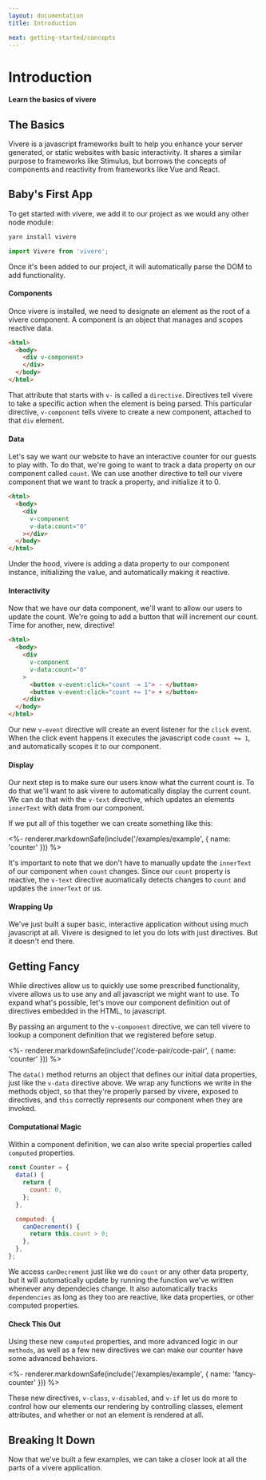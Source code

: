 ```yaml
---
layout: documentation
title: Introduction

next: getting-started/concepts
---
```


# Introduction

#### Learn the basics of vivere

## The Basics

Vivere is a javascript frameworks built to help you enhance your server generated, or static websites with basic interactivity. It shares a similar purpose to frameworks like Stimulus, but borrows the concepts of components and reactivity from frameworks like Vue and React.

## Baby's First App

To get started with vivere, we add it to our project as we would any other node module:

```bash
yarn install vivere
```

```js
import Vivere from 'vivere';
```

Once it's been added to our project, it will automatically parse the DOM to add functionality.

#### Components

Once vivere is installed, we need to designate an element as the root of a vivere component. A component is an object that manages and scopes reactive data.

```html
<html>
  <body>
    <div v-component>
    </div>
  </body>
</html>
```

That attribute that starts with `v-` is called a `directive`. Directives tell vivere to take a specific action when the element is being parsed. This particular directive, `v-component` tells vivere to create a new component, attached to that `div` element.

#### Data

Let's say we want our website to have an interactive counter for our guests to play with. To do that, we're going to want to track a data property on our component called `count`. We can use another directive to tell our vivere component that we want to track a property, and initialize it to 0.

```html
<html>
  <body>
    <div
      v-component
      v-data:count="0"
    ></div>
  </body>
</html>
```

Under the hood, vivere is adding a data property to our component instance, initializing the value, and automatically making it reactive.

#### Interactivity

Now that we have our data component, we'll want to allow our users to update the count. We're going to add a button that will increment our count. Time for another, new, directive!

```html
<html>
  <body>
    <div
      v-component
      v-data:count="0"
    >
      <button v-event:click="count -= 1"> - </button>
      <button v-event:click="count += 1"> + </button>
    </div>
  </body>
</html>
```

Our new `v-event` directive will create an event listener for the `click` event. When the click event happens it executes the javascript code `count += 1`, and automatically scopes it to our component.

#### Display

Our next step is to make sure our users know what the current count is. To do that we'll want to ask vivere to automatically display the current count. We can do that with the `v-text` directive, which updates an elements `innerText` with data from our component.

If we put all of this together we can create something like this:

<%- renderer.markdownSafe(include('/examples/example', { name: 'counter' })) %>

It's important to note that we don't have to manually update the `innerText` of our component when `count` changes. Since our `count` property is reactive, the `v-text` directive auomatically detects changes to `count` and updates the `innerText` or us.

#### Wrapping Up

We've just built a super basic, interactive application without using much javascript at all. Vivere is designed to let you do lots with just directives. But it doesn't end there.

## Getting Fancy

While directives allow us to quickly use some prescribed functionality, vivere allows us to use any and all javascript we might want to use. To expand what's possible, let's move our component definition out of directives embedded in the HTML, to javascript.

By passing an argument to the `v-component` directive, we can tell vivere to lookup a component definition that we registered before setup.

<%- renderer.markdownSafe(include('/code-pair/code-pair', { name: 'counter' })) %>

The `data()` method returns an object that defines our initial data properties, just like the `v-data` directive above. We wrap any functions we write in the methods object, so that they're properly parsed by vivere, exposed to directives, and `this` correctly represents our component when they are invoked.

#### Computational Magic

Within a component definition, we can also write special properties called `computed` properties.

```js
const Counter = {
  data() {
    return {
      count: 0,
    };
  },

  computed: {
    canDecrement() {
      return this.count > 0;
    },
  },
};
```

We access `canDecrement` just like we do `count` or any other data property, but it will automatically update by running the function we've written whenever any dependecies change. It also automatically tracks `dependencies` as long as they too are reactive, like data properties, or other computed properties.

#### Check This Out

Using these new `computed` properties, and more advanced logic in our `methods`, as well as a few new directives we can make our counter have some advanced behaviors.

<%- renderer.markdownSafe(include('/examples/example', { name: 'fancy-counter' })) %>

These new directives, `v-class`, `v-disabled`, and `v-if` let us do more to control how our elements our rendering by controlling classes, element attributes, and whether or not an element is rendered at all.

## Breaking It Down

Now that we've built a few examples, we can take a closer look at all the parts of a vivere application.


